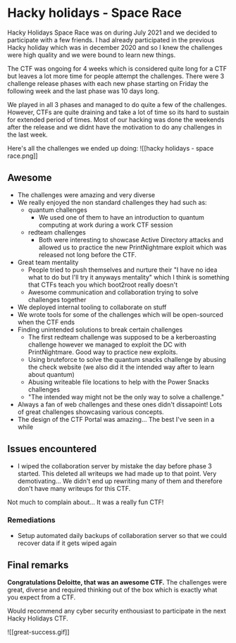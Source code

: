 # Hacky holidays - Space Race

Hacky Holidays Space Race was on during July 2021 and we decided to participate with a few friends. I had already participated in the previous Hacky holiday which was in december 2020 and so I knew the challenges were high quality and we were bound to learn new things.

The CTF was ongoing for 4 weeks which is considered quite long for a CTF but leaves a lot more time for people attempt the challenges. There were 3 challenge release phases with each new phase starting on Friday the following week and the last phase was 10 days long.

We played in all 3 phases and managed to do quite a few of the challenges. However, CTFs are quite draining and take a lot of time so its hard to sustain for extended period of times. Most of our hacking was done the weekends after the release and we didnt have the motivation to do any challenges in the last week.

Here's all the challenges we ended up doing:
![[hacky holidays - space race.png]]

## Awesome
- The challenges were amazing and very diverse
- We really enjoyed the non standard challenges they had such as:
	- quantum challenges
		- We used one of them to have an introduction to quantum computing at work during a work CTF session
	- redteam challenges
		- Both were interesting to showcase Active Directory attacks and allowed us to practice the new PrintNightmare exploit which was released not long before the CTF.
- Great team mentality
	- People tried to push themselves and nurture their "I have no idea what to do but I'll try it anyways mentality" which I think is something that CTFs teach you which boot2root really doesn't
	- Awesome communication and collaboration trying to solve challenges together
- We deployed internal tooling to collaborate on stuff
- We wrote tools for some of the challenges which will be open-sourced when the CTF ends
- Finding unintended solutions to break certain challenges
	- The first redteam challenge was supposed to be a kerberoasting challenge however we managed to exploit the DC with PrintNightmare. Good way to practice new exploits.
	- Using bruteforce to solve the quantum snacks challenge by abusing the check website (we also did it the intended way after to learn about quantum)
	- Abusing writeable file locations to help with the Power Snacks challenges
	- "The intended way might not be the only way to solve a challenge."
- Always a fan of web challenges and these ones didn't dissapoint! Lots of great challenges showcasing various concepts.
- The design of the CTF Portal was amazing... The best I've seen in a while 

## Issues encountered
- I wiped the collaboration server by mistake the day before phase 3 started. This deleted all writeups we had made up to that point. Very demotivating... We didn't end up rewriting many of them and therefore don't have many writeups for this CTF. 

Not much to complain about... It was a really fun CTF!

### Remediations
- Setup automated daily backups of collaboration server so that we could recover data if it gets wiped again 


## Final remarks

**Congratulations Deloitte, that was an awesome CTF.** The challenges were great, diverse and required thinking out of the box which is exactly what you expect from a CTF.

Would recommend any cyber security enthousiast to participate in the next Hacky Holidays CTF. 

![[great-success.gif]]